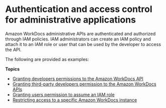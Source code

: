 # Authentication and access control for administrative applications<a name="creating-wd-iam"></a>

Amazon WorkDocs administrative APIs are authenticated and authorized through IAM policies\. IAM administrators can create an IAM policy and attach it to an IAM role or user that can be used by the developer to access the API\.

The following are provided as examples:

**Topics**
+ [Granting developers permissions to the Amazon WorkDocs API](wd-iam-sameacct.md)
+ [Granting third\-party developers permission to the Amazon WorkDocs APIs](wd-iam-crossacct.md)
+ [Granting users permission to assume an IAM role](wd-iam-grantdev.md)
+ [Restricting access to a specific Amazon WorkDocs instance](restrict_access.md)